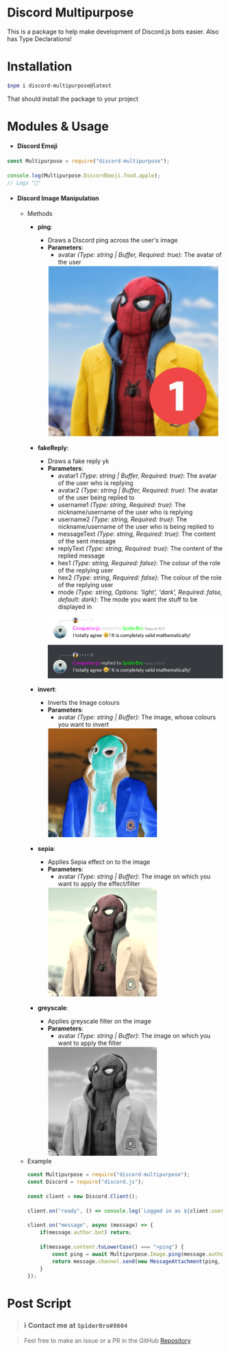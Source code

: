 # **Discord Multipurpose**

This is a package to help make development of Discord.js bots easier. Also has Type Declarations!

# Installation
```sh
$npm i discord-multipurpose@latest
```

That should install the package to your project

# Modules & Usage

- #### Discord Emoji
```js
const Multipurpose = require("discord-multipurpose");

console.log(Multipurpose.DiscordEmoji.food.apple);
// Logs "🍎"
```

- #### Discord Image Manipulation
	- Methods
		- **ping**: 
			- Draws a Discord ping across the user's image
			- **Parameters**: 
				- avatar *(Type: string | Buffer, Required: true)*: The avatar of the user
				<img src="/Tests/Image/Ping.png" alt="Ping">

		- **fakeReply**:
			- Draws a fake reply yk
			- **Parameters**:
				- avatar1 *(Type: string | Buffer, Required: true)*: The avatar of the user who is replying
				- avatar2 *(Type: string | Buffer, Required: true)*: The avatar of the user being replied to
				- username1 *(Type: string, Required: true)*: The nickname/username of the user who is replying
				- username2 *(Type: string, Required: true)*: The nickname/username of the user who is being replied to
				- messageText *(Type: string, Required: true)*: The content of the sent message
				- replyText *(Type: string, Required: true)*: The content of the replied message
				- hex1 *(Type: string, Required: false)*: The colour of the role of the replying user
				- hex2 *(Type: string, Required: false)*: The colour of the role of the replying user
				- mode *(Type: string, Options: 'light', 'dark', Required: false, default: dark)*: The mode you want the stuff to be displayed in
				<img src="/Tests/Image/FakeReply-light.png" alt="FakeReply-light">
				<img src="/Tests/Image/FakeReply-dark.png" alt="FakeReply-dark">

		- **invert**:
			- Inverts the Image colours
			- **Parameters**:
				- avatar *(Type: string | Buffer)*: The image, whose colours you want to invert
				<img src="/Tests/Image/invert.png" alt="invert">

		- **sepia**:
			- Applies Sepia effect on to the image
			- **Parameters**:
				- avatar *(Type: string | Buffer)*: The image on which you want to apply the effect/filter
				<img src="/Tests/Image/Sepia.png" alt="Sepia">

		- **greyscale**:
			- Applies greyscale filter on the image
			- **Parameters**:
				- avatar *(Type: string | Buffer)*: The image on which you want to apply the filter
				<img src="/Tests/Image/greyscale.png" alt="greyscale">
	- Example
		```js
		const Multipurpose = require("discord-multipurpose");
		const Discord = require("discord.js");

		const client = new Discord.Client();

		client.on("ready", () => console.log(`Logged in as ${client.user.tag}!`));

		client.on("message", async (message) => {
			if(message.author.bot) return;

			if(message.content.toLowerCase() === ">ping") {
				const ping = await Multipurpose.Image.ping(message.author.displayAvatarURL({ format: 'png' }));
				return message.channel.send(new MessageAttachment(ping, "ping.png"));
			}
		});
		```


# Post Script
> ### ℹ️ Contact me at `SpiderBro#8604`

> Feel free to make an issue or a PR in the GitHub [Repository](https://github.com/SpiderMath/Discord-Multipurpose)
